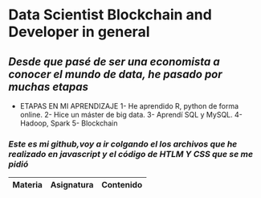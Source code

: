 # **Data Scientist Blockchain and  Developer in general**
## *Desde que pasé de ser una economista a conocer el mundo de data, he pasado por muchas etapas* 
* ETAPAS EN MI APRENDIZAJE
1- He aprendido R, python de forma online.
2- Hice un máster de big data. 
3- Aprendí SQL y MySQL.
4- Hadoop, Spark 
5- Blockchain 

### *Este es mi github,voy a ir colgando el los archivos que he realizado en javascript y el código de HTLM Y CSS que se me pidió*

|Materia| Asignatura| Contenido|
|---| ---| ---|



